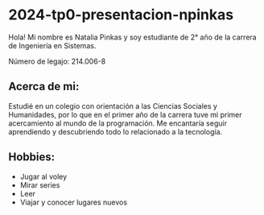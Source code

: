 # 2024-tp0-presentacion-npinkas

Hola! Mi nombre es Natalia Pinkas y soy estudiante de 2° año de la carrera de Ingeniería en Sistemas.  

Número de legajo: 214.006-8  

## Acerca de mi:  

Estudié en un colegio con orientación a las Ciencias Sociales y Humanidades, por lo que en el primer año de la carrera tuve mi primer acercamiento al mundo de la programación. Me encantaría seguir aprendiendo y descubriendo todo lo relacionado a la tecnología.  

## Hobbies: 

- Jugar al voley
- Mirar series
- Leer
- Viajar y conocer lugares nuevos

